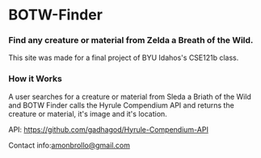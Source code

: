 ﻿# BOTW-Finder
### Find any creature or material from Zelda a Breath of the Wild.

This site was made for a final project of BYU Idahos's CSE121b class.

### How it Works
A user searches for a creature or material from Sleda a Briath of the Wild and BOTW Finder calls the Hyrule Compendium API and returns the creature or material, it's image and it's location.

API: https://github.com/gadhagod/Hyrule-Compendium-API

Contact info:amonbrollo@gmail.com
